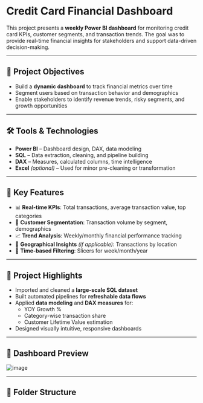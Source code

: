 # Credit Card Financial Dashboard

This project presents a **weekly Power BI dashboard** for monitoring credit card KPIs, customer segments, and transaction trends. The goal was to provide real-time financial insights for stakeholders and support data-driven decision-making.

---

## 📌 Project Objectives

- Build a **dynamic dashboard** to track financial metrics over time
- Segment users based on transaction behavior and demographics
- Enable stakeholders to identify revenue trends, risky segments, and growth opportunities

---

## 🛠 Tools & Technologies

- **Power BI** – Dashboard design, DAX, data modeling
- **SQL** – Data extraction, cleaning, and pipeline building
- **DAX** – Measures, calculated columns, time intelligence
- **Excel** *(optional)* – Used for minor pre-cleaning or transformation

---

## 🔧 Key Features

- 📊 **Real-time KPIs**: Total transactions, average transaction value, top categories
- 🧮 **Customer Segmentation**: Transaction volume by segment, demographics
- 📈 **Trend Analysis**: Weekly/monthly financial performance tracking
- 📍 **Geographical Insights** *(if applicable)*: Transactions by location
- 📅 **Time-based Filtering**: Slicers for week/month/year

---

## 🧠 Project Highlights

- Imported and cleaned a **large-scale SQL dataset**
- Built automated pipelines for **refreshable data flows**
- Applied **data modeling** and **DAX measures** for:
  - YOY Growth %
  - Category-wise transaction share
  - Customer Lifetime Value estimation
- Designed visually intuitive, responsive dashboards

---

## 📸 Dashboard Preview

![image](https://github.com/user-attachments/assets/df988ff5-4cf2-47e0-8cd8-794e3b789048)


---

## 📂 Folder Structure

